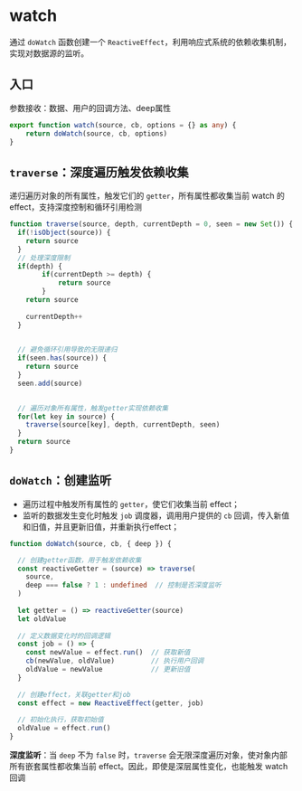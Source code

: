 # watch
通过 `doWatch` 函数创建一个 `ReactiveEffect`，利用响应式系统的依赖收集机制，实现对数据源的监听。

## 入口
参数接收：数据、用户的回调方法、deep属性
```ts
export function watch(source, cb, options = {} as any) {
    return doWatch(source, cb, options)
}
```

## `traverse`：深度遍历触发依赖收集
递归遍历对象的所有属性，触发它们的 `getter`，所有属性都收集当前 watch 的 effect，支持深度控制和循环引用检测
```ts
function traverse(source, depth, currentDepth = 0, seen = new Set()) {
  if(!isObject(source)) {
    return source
  }
  // 处理深度限制
  if(depth) {
        if(currentDepth >= depth) {
            return source
        }
    return source
    
    currentDepth++
  }

  
  // 避免循环引用导致的无限递归
  if(seen.has(source)) {
    return source
  }
  seen.add(source)
  

  // 遍历对象所有属性，触发getter实现依赖收集
  for(let key in source) {
    traverse(source[key], depth, currentDepth, seen)
  }
  return source
}
```

## `doWatch`：创建监听
 - 遍历过程中触发所有属性的 `getter`，使它们收集当前 effect；
 - 监听的数据发生变化时触发 `job` 调度器，调用用户提供的 `cb` 回调，传入新值和旧值，并且更新旧值，并重新执行effect；
```ts
function doWatch(source, cb, { deep }) {

  // 创建getter函数，用于触发依赖收集
  const reactiveGetter = (source) => traverse(
    source, 
    deep === false ? 1 : undefined  // 控制是否深度监听
  )
  
  let getter = () => reactiveGetter(source)
  let oldValue
  
  // 定义数据变化时的回调逻辑
  const job = () => {
    const newValue = effect.run()  // 获取新值
    cb(newValue, oldValue)         // 执行用户回调
    oldValue = newValue            // 更新旧值
  }
  
  // 创建effect，关联getter和job
  const effect = new ReactiveEffect(getter, job)
  
  // 初始化执行，获取初始值
  oldValue = effect.run()
}
```
**深度监听**：当 `deep` 不为 `false` 时，`traverse` 会无限深度遍历对象，使对象内部所有嵌套属性都收集当前 effect。因此，即使是深层属性变化，也能触发 watch 回调